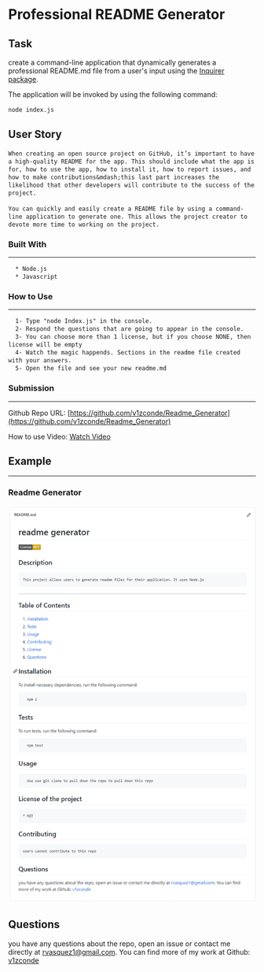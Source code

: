 # Professional README Generator

## Task

create a command-line application that dynamically generates a professional README.md file from a user's input using the [Inquirer package](https://www.npmjs.com/package/inquirer).

The application will be invoked by using the following command:

```bash
node index.js
```

## User Story

```
When creating an open source project on GitHub, it’s important to have a high-quality README for the app. This should include what the app is for, how to use the app, how to install it, how to report issues, and how to make contributions&mdash;this last part increases the likelihood that other developers will contribute to the success of the project. 

You can quickly and easily create a README file by using a command-line application to generate one. This allows the project creator to devote more time to working on the project.
```
### Built With
----
```
  * Node.js
  * Javascript
```    

### How to Use
----
```
  1- Type "node Index.js" in the console.
  2- Respond the questions that are going to appear in the console.
  3- You can choose more than 1 license, but if you choose NONE, then        license will be empty
  4- Watch the magic happends. Sections in the readme file created with your answers.
  5- Open the file and see your new readme.md
```    
### Submission
---

Github Repo URL: 
[https://github.com/v1zconde/Readme_Generator](https://github.com/v1zconde/Readme_Generator)

How to use Video: 
[Watch Video](https://drive.google.com/file/d/1n0VDey-ckMGB1k0gQ-8ltZy7i1JWiRmp/view)



## Example
---
### Readme Generator
![Readme Example](./assets/img/full_page.png)


  ## Questions
you have any questions about the repo, open an issue or contact me directly at rvasquez1@gmail.com. You can find more of my work at 
  Github: [v1zconde](http://github.com/v1zconde)

